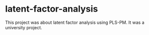 # latent-factor-analysis
This project was about latent factor analysis using PLS-PM. It was a university project.

